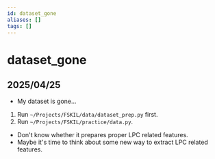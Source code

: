 ```yaml
---
id: dataset_gone
aliases: []
tags: []
---
```


# dataset_gone

## 2025/04/25
- My dataset is gone...
1. Run `~/Projects/FSKIL/data/dataset_prep.py` first.
2. Run `~/Projects/FSKIL/practice/data.py`.
  - Don't know whether it prepares proper LPC related features.
  - Maybe it's time to think about some new way to extract LPC related features.
